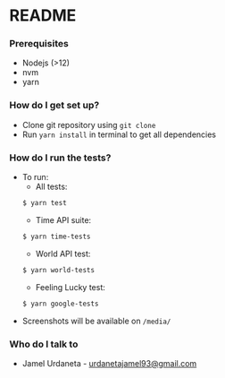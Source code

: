 # README #

### Prerequisites ###
* Nodejs (>12)
* nvm
* yarn

### How do I get set up? ###
* Clone git repository using `git clone`
* Run `yarn install` in terminal to get all dependencies

### How do I run the tests? ###
* To run:
  - All tests:
  ```bash
  $ yarn test
  ```
  - Time API suite:
  ```bash
  $ yarn time-tests
  ```
  - World API test: 
  ```bash
  $ yarn world-tests
  ```
  - Feeling Lucky test:
  ```bash
  $ yarn google-tests
  ```
* Screenshots will be available on `/media/`

### Who do I talk to ###
* Jamel Urdaneta - urdanetajamel93@gmail.com
